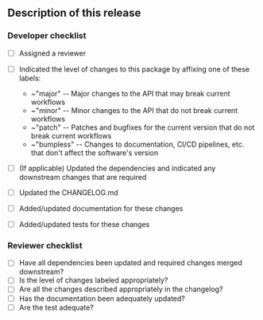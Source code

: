 ## Description of this release

<!--
Please describe the release here, including a brief overview of the changes in this release
-->

<!--
If applicable, indicate any upstream packages/projects this is relevant too, and the associated issues
or pull requests
-->

### Developer checklist

- [ ] Assigned a reviewer
  <!-- NOTE: Pull requests should only be opened for merges to protected branches (required) and any
   changes which you'd like reviewed. Do not open a pull request to update a feature or personal
   branch -- simply merge with `git`.
   -->
- [ ] Indicated the level of changes to this package by affixing one of these labels:
  * ~"major" -- Major changes to the API that may break current workflows
  * ~"minor" -- Minor changes to the API that do not break current workflows
  * ~"patch" -- Patches and bugfixes for the current version that do not break current workflows
  * ~"bumpless" -- Changes to documentation, CI/CD pipelines, etc. that don't affect the software's version

- [ ] (If applicable) Updated the dependencies and indicated any downstream changes that are required

- [ ] Updated the CHANGELOG.md
- [ ] Added/updated documentation for these changes
- [ ] Added/updated tests for these changes

### Reviewer checklist

- [ ] Have all dependencies been updated and required changes merged downstream?
- [ ] Is the level of changes labeled appropriately?
- [ ] Are all the changes described appropriately in the changelog?
- [ ] Has the documentation been adequately updated?
- [ ] Are the test adequate?
